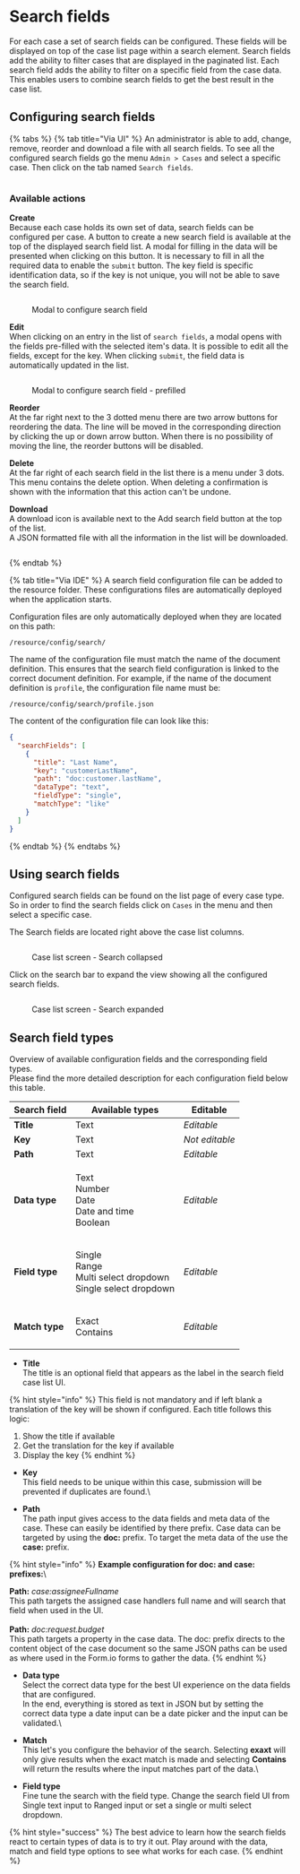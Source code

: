 # Search fields

For each case a set of search fields can be configured. These fields will be displayed on top of the case list page within a search element. Search fields add the ability to filter cases that are displayed in the paginated list. Each search field adds the ability to filter on a specific field from the case data. This enables users to combine search fields to get the best result in the case list.

## Configuring search fields

{% tabs %}
{% tab title="Via UI" %}
An administrator is able to add, change, remove, reorder and download a file with all search fields. To see all the configured search fields go the menu `Admin > Cases` and select a specific case. Then click on the tab named `Search fields`.

<figure><img src="../../.gitbook/assets/image (41).png" alt=""><figcaption></figcaption></figure>

### **Available actions**

**Create**\
Because each case holds its own set of data, search fields can be configured per case. A button to create a new search field is available at the top of the displayed search field list. A modal for filling in the data will be presented when clicking on this button. It is necessary to fill in all the required data to enable the `submit` button. The key field is specific identification data, so if the key is not unique, you will not be able to save the search field.

<figure><img src="../../.gitbook/assets/image (44).png" alt=""><figcaption><p>Modal to configure search field</p></figcaption></figure>

**Edit**\
When clicking on an entry in the list of `search fields`, a modal opens with the fields pre-filled with the selected item's data. It is possible to edit all the fields, except for the key. When clicking `submit`, the field data is automatically updated in the list.

<figure><img src="../../.gitbook/assets/image (42).png" alt=""><figcaption><p>Modal to configure search field - prefilled</p></figcaption></figure>

**Reorder**\
At the far right next to the 3 dotted menu there are two arrow buttons for reordering the data. The line will be moved in the corresponding direction by clicking the up or down arrow button. When there is no possibility of moving the line, the reorder buttons will be disabled.

**Delete**\
At the far right of each search field in the list there is a menu under 3 dots. This menu contains the delete option. When deleting a confirmation is shown with the information that this action can't be undone.

**Download**\
A download icon is available next to the Add search field button at the top of the list.\
A JSON formatted file with all the information in the list will be downloaded.

<figure><img src="../../.gitbook/assets/image (45).png" alt=""><figcaption></figcaption></figure>
{% endtab %}

{% tab title="Via IDE" %}
A search field configuration file can be added to the resource folder. These configurations files are automatically deployed when the application starts.

Configuration files are only automatically deployed when they are located on this path:

`/resource/config/search/`

The name of the configuration file must match the name of the document definition. This ensures that the search field configuration is linked to the correct document definition. For example, if the name of the document definition is `profile`, the configuration file name must be:

`/resource/config/search/profile.json`

The content of the configuration file can look like this:

```json
{
  "searchFields": [
    {
      "title": "Last Name",
      "key": "customerLastName",
      "path": "doc:customer.lastName",
      "dataType": "text",
      "fieldType": "single",
      "matchType": "like"
    }
  ]
}
```
{% endtab %}
{% endtabs %}

## Using search fields

Configured search fields can be found on the list page of every case type. So in order to find the search fields click on `Cases` in the menu and then select a specific case.

The Search fields are located right above the case list columns.

<figure><img src="../../.gitbook/assets/image (39).png" alt=""><figcaption><p>Case list screen - Search collapsed</p></figcaption></figure>

Click on the search bar to expand the view showing all the configured search fields.

<figure><img src="../../.gitbook/assets/image (40).png" alt=""><figcaption><p>Case list screen - Search expanded</p></figcaption></figure>

## Search field types

Overview of available configuration fields and the corresponding field types.\
Please find the more detailed description for each configuration field below this table.

| Search field   | Available types                                                           | Editable       |
| -------------- | ------------------------------------------------------------------------- | -------------- |
| **Title**      | Text                                                                      | _Editable_     |
| **Key**        | Text                                                                      | _Not editable_ |
| **Path**       | Text                                                                      | _Editable_     |
| **Data type**  | <p>Text<br>Number<br>Date<br>Date and time<br>Boolean</p>                 | _Editable_     |
| **Field type** | <p>Single<br>Range<br>Multi select dropdown<br>Single select dropdown</p> | _Editable_     |
| **Match type** | <p>Exact<br>Contains</p>                                                  | _Editable_     |

* **Title**\
  The title is an optional field that appears as the label in the search field case list UI.

{% hint style="info" %}
This field is not mandatory and if left blank a translation of the key will be shown if configured. Each title follows this logic:

1. Show the title if available
2. Get the translation for the key if available
3. Display the key
{% endhint %}

* **Key**\
  This field needs to be unique within this case, submission will be prevented if duplicates are found.\

* **Path**\
  The path input gives access to the data fields and meta data of the case. These can easily be identified by there prefix. Case data can be targeted by using the **doc:** prefix. To target the meta data of the use the **case:** prefix.

{% hint style="info" %}
**Example configuration for doc: and case: prefixes:**\


**Path:** _case:assigneeFullname_\
This path targets the assigned case handlers full name and will search that field when used in the UI.\
\
**Path:** _doc:request.budget_\
This path targets a property in the case data. The doc: prefix directs to the content object of the case document so the same JSON paths can be used as where used in the Form.io forms to gather the data.
{% endhint %}

* **Data type**\
  Select the correct data type for the best UI experience on the data fields that are configured.\
  In the end, everything is stored as text in JSON but by setting the correct data type a date input can be a date picker and the input can be validated.\

* **Match**\
  This let's you configure the behavior of the search. Selecting **exaxt** will only give results when the exact match is made and selecting **Contains** will return the results where the input matches part of the data.\

* **Field type**\
  Fine tune the search with the field type. Change the search field UI from Single text input to Ranged input or set a single or multi select dropdown.

{% hint style="success" %}
The best advice to learn how the search fields react to certain types of data is to try it out. Play around with the data, match and field type options to see what works for each case.
{% endhint %}
